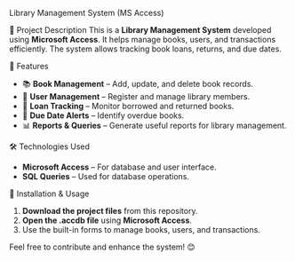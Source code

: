 Library Management System (MS Access)

 📌 Project Description
This is a **Library Management System** developed using **Microsoft Access**. It helps manage books, users, and transactions efficiently. The system allows tracking book loans, returns, and due dates.

 🚀 Features
- 📚 **Book Management** – Add, update, and delete book records.
- 👥 **User Management** – Register and manage library members.
- 🔄 **Loan Tracking** – Monitor borrowed and returned books.
- 📅 **Due Date Alerts** – Identify overdue books.
- 📊 **Reports & Queries** – Generate useful reports for library management.

 🛠️ Technologies Used
- **Microsoft Access** – For database and user interface.
- **SQL Queries** – Used for database operations.

 📖 Installation & Usage
1. **Download the project files** from this repository.
2. **Open the .accdb file** using **Microsoft Access**.
3. Use the built-in forms to manage books, users, and transactions.


Feel free to contribute and enhance the system! 😊
